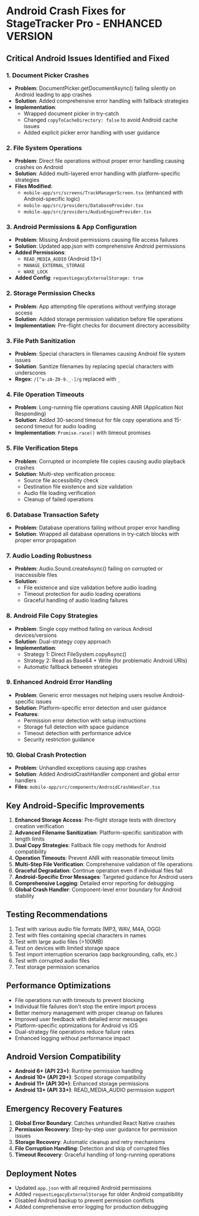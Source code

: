 # Android Crash Fixes for StageTracker Pro - ENHANCED VERSION

## Critical Android Issues Identified and Fixed

### 1. Document Picker Crashes
- **Problem**: DocumentPicker.getDocumentAsync() failing silently on Android leading to app crashes
- **Solution**: Added comprehensive error handling with fallback strategies
- **Implementation**: 
  - Wrapped document picker in try-catch
  - Changed `copyToCacheDirectory: false` to avoid Android cache issues
  - Added explicit picker error handling with user guidance

### 2. File System Operations  
- **Problem**: Direct file operations without proper error handling causing crashes on Android
- **Solution**: Added multi-layered error handling with platform-specific strategies
- **Files Modified**: 
  - `mobile-app/src/screens/TrackManagerScreen.tsx` (enhanced with Android-specific logic)
  - `mobile-app/src/providers/DatabaseProvider.tsx` 
  - `mobile-app/src/providers/AudioEngineProvider.tsx`

### 3. Android Permissions & App Configuration
- **Problem**: Missing Android permissions causing file access failures
- **Solution**: Updated app.json with comprehensive Android permissions
- **Added Permissions**:
  - `READ_MEDIA_AUDIO` (Android 13+)
  - `MANAGE_EXTERNAL_STORAGE`
  - `WAKE_LOCK`
- **Added Config**: `requestLegacyExternalStorage: true`

### 2. Storage Permission Checks
- **Problem**: App attempting file operations without verifying storage access
- **Solution**: Added storage permission validation before file operations
- **Implementation**: Pre-flight checks for document directory accessibility

### 3. File Path Sanitization
- **Problem**: Special characters in filenames causing Android file system issues
- **Solution**: Sanitize filenames by replacing special characters with underscores
- **Regex**: `/[^a-zA-Z0-9._-]/g` replaced with `_`

### 4. File Operation Timeouts
- **Problem**: Long-running file operations causing ANR (Application Not Responding)
- **Solution**: Added 30-second timeout for file copy operations and 15-second timeout for audio loading
- **Implementation**: `Promise.race()` with timeout promises

### 5. File Verification Steps
- **Problem**: Corrupted or incomplete file copies causing audio playback crashes
- **Solution**: Multi-step verification process:
  - Source file accessibility check
  - Destination file existence and size validation
  - Audio file loading verification
  - Cleanup of failed operations

### 6. Database Transaction Safety
- **Problem**: Database operations failing without proper error handling
- **Solution**: Wrapped all database operations in try-catch blocks with proper error propagation

### 7. Audio Loading Robustness
- **Problem**: Audio.Sound.createAsync() failing on corrupted or inaccessible files
- **Solution**: 
  - File existence and size validation before audio loading
  - Timeout protection for audio loading operations
  - Graceful handling of audio loading failures

### 8. Android File Copy Strategies
- **Problem**: Single copy method failing on various Android devices/versions
- **Solution**: Dual-strategy copy approach
- **Implementation**:
  - Strategy 1: Direct FileSystem.copyAsync()
  - Strategy 2: Read as Base64 + Write (for problematic Android URIs)
  - Automatic fallback between strategies

### 9. Enhanced Android Error Handling
- **Problem**: Generic error messages not helping users resolve Android-specific issues
- **Solution**: Platform-specific error detection and user guidance
- **Features**:
  - Permission error detection with setup instructions
  - Storage full detection with space guidance
  - Timeout detection with performance advice
  - Security restriction guidance

### 10. Global Crash Protection
- **Problem**: Unhandled exceptions causing app crashes
- **Solution**: Added AndroidCrashHandler component and global error handlers
- **Files**: `mobile-app/src/components/AndroidCrashHandler.tsx`

## Key Android-Specific Improvements

1. **Enhanced Storage Access**: Pre-flight storage tests with directory creation verification
2. **Advanced Filename Sanitization**: Platform-specific sanitization with length limits
3. **Dual Copy Strategies**: Fallback file copy methods for Android compatibility
4. **Operation Timeouts**: Prevent ANR with reasonable timeout limits  
5. **Multi-Step File Verification**: Comprehensive validation of file operations
6. **Graceful Degradation**: Continue operation even if individual files fail
7. **Android-Specific Error Messages**: Targeted guidance for Android users
8. **Comprehensive Logging**: Detailed error reporting for debugging
9. **Global Crash Handler**: Component-level error boundary for Android stability

## Testing Recommendations

1. Test with various audio file formats (MP3, WAV, M4A, OGG)
2. Test with files containing special characters in names
3. Test with large audio files (>100MB)
4. Test on devices with limited storage space
5. Test import interruption scenarios (app backgrounding, calls, etc.)
6. Test with corrupted audio files
7. Test storage permission scenarios

## Performance Optimizations

- File operations run with timeouts to prevent blocking
- Individual file failures don't stop the entire import process
- Better memory management with proper cleanup on failures
- Improved user feedback with detailed error messages
- Platform-specific optimizations for Android vs iOS
- Dual-strategy file operations reduce failure rates
- Enhanced logging without performance impact

## Android Version Compatibility

- **Android 6+ (API 23+)**: Runtime permission handling
- **Android 10+ (API 29+)**: Scoped storage compatibility
- **Android 11+ (API 30+)**: Enhanced storage permissions
- **Android 13+ (API 33+)**: READ_MEDIA_AUDIO permission support

## Emergency Recovery Features

1. **Global Error Boundary**: Catches unhandled React Native crashes
2. **Permission Recovery**: Step-by-step user guidance for permission issues
3. **Storage Recovery**: Automatic cleanup and retry mechanisms
4. **File Corruption Handling**: Detection and skip of corrupted files
5. **Timeout Recovery**: Graceful handling of long-running operations

## Deployment Notes

- Updated `app.json` with all required Android permissions
- Added `requestLegacyExternalStorage` for older Android compatibility
- Disabled Android backup to prevent permission conflicts
- Added comprehensive error logging for production debugging